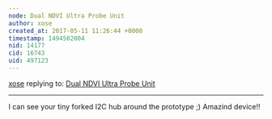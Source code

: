 ```yaml
---
node: Dual NDVI Ultra Probe Unit
author: xose
created_at: 2017-05-11 11:26:44 +0000
timestamp: 1494502004
nid: 14177
cid: 16743
uid: 497123
---
```




[xose](../profile/xose) replying to: [Dual NDVI Ultra Probe Unit](../notes/cfastie/05-11-2017/dual-ndvi-ultra-probe-unit)

----
I can see your tiny forked I2C hub around the prototype ;) Amazind device!!